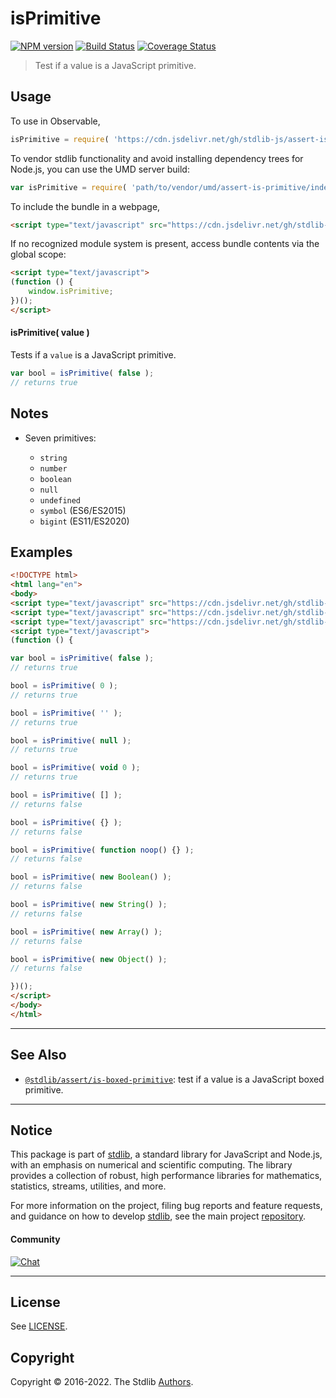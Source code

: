 <!--

@license Apache-2.0

Copyright (c) 2018 The Stdlib Authors.

Licensed under the Apache License, Version 2.0 (the "License");
you may not use this file except in compliance with the License.
You may obtain a copy of the License at

   http://www.apache.org/licenses/LICENSE-2.0

Unless required by applicable law or agreed to in writing, software
distributed under the License is distributed on an "AS IS" BASIS,
WITHOUT WARRANTIES OR CONDITIONS OF ANY KIND, either express or implied.
See the License for the specific language governing permissions and
limitations under the License.

-->

# isPrimitive

[![NPM version][npm-image]][npm-url] [![Build Status][test-image]][test-url] [![Coverage Status][coverage-image]][coverage-url] <!-- [![dependencies][dependencies-image]][dependencies-url] -->

> Test if a value is a JavaScript primitive.



<section class="usage">

## Usage

To use in Observable,

```javascript
isPrimitive = require( 'https://cdn.jsdelivr.net/gh/stdlib-js/assert-is-primitive@umd/browser.js' )
```

To vendor stdlib functionality and avoid installing dependency trees for Node.js, you can use the UMD server build:

```javascript
var isPrimitive = require( 'path/to/vendor/umd/assert-is-primitive/index.js' )
```

To include the bundle in a webpage,

```html
<script type="text/javascript" src="https://cdn.jsdelivr.net/gh/stdlib-js/assert-is-primitive@umd/browser.js"></script>
```

If no recognized module system is present, access bundle contents via the global scope:

```html
<script type="text/javascript">
(function () {
    window.isPrimitive;
})();
</script>
```

#### isPrimitive( value )

Tests if a `value` is a JavaScript primitive.

```javascript
var bool = isPrimitive( false );
// returns true
```

</section>

<!-- /.usage -->

<section class="notes">

## Notes

-   Seven primitives:

    -   `string`
    -   `number`
    -   `boolean`
    -   `null`
    -   `undefined`
    -   `symbol` (ES6/ES2015)
    -   `bigint` (ES11/ES2020)

</section>

<!-- /.notes -->

<section class="examples">

## Examples

<!-- eslint-disable no-restricted-syntax, no-new-wrappers, no-empty-function, no-array-constructor -->

<!-- eslint no-undef: "error" -->

```html
<!DOCTYPE html>
<html lang="en">
<body>
<script type="text/javascript" src="https://cdn.jsdelivr.net/gh/stdlib-js/boolean-ctor@umd/browser.js"></script>
<script type="text/javascript" src="https://cdn.jsdelivr.net/gh/stdlib-js/object-ctor@umd/browser.js"></script>
<script type="text/javascript" src="https://cdn.jsdelivr.net/gh/stdlib-js/assert-is-primitive@umd/browser.js"></script>
<script type="text/javascript">
(function () {

var bool = isPrimitive( false );
// returns true

bool = isPrimitive( 0 );
// returns true

bool = isPrimitive( '' );
// returns true

bool = isPrimitive( null );
// returns true

bool = isPrimitive( void 0 );
// returns true

bool = isPrimitive( [] );
// returns false

bool = isPrimitive( {} );
// returns false

bool = isPrimitive( function noop() {} );
// returns false

bool = isPrimitive( new Boolean() );
// returns false

bool = isPrimitive( new String() );
// returns false

bool = isPrimitive( new Array() );
// returns false

bool = isPrimitive( new Object() );
// returns false

})();
</script>
</body>
</html>
```

</section>

<!-- /.examples -->

<!-- Section for related `stdlib` packages. Do not manually edit this section, as it is automatically populated. -->

<section class="related">

* * *

## See Also

-   <span class="package-name">[`@stdlib/assert/is-boxed-primitive`][@stdlib/assert/is-boxed-primitive]</span><span class="delimiter">: </span><span class="description">test if a value is a JavaScript boxed primitive.</span>

</section>

<!-- /.related -->

<!-- Section for all links. Make sure to keep an empty line after the `section` element and another before the `/section` close. -->


<section class="main-repo" >

* * *

## Notice

This package is part of [stdlib][stdlib], a standard library for JavaScript and Node.js, with an emphasis on numerical and scientific computing. The library provides a collection of robust, high performance libraries for mathematics, statistics, streams, utilities, and more.

For more information on the project, filing bug reports and feature requests, and guidance on how to develop [stdlib][stdlib], see the main project [repository][stdlib].

#### Community

[![Chat][chat-image]][chat-url]

---

## License

See [LICENSE][stdlib-license].


## Copyright

Copyright &copy; 2016-2022. The Stdlib [Authors][stdlib-authors].

</section>

<!-- /.stdlib -->

<!-- Section for all links. Make sure to keep an empty line after the `section` element and another before the `/section` close. -->

<section class="links">

[npm-image]: http://img.shields.io/npm/v/@stdlib/assert-is-primitive.svg
[npm-url]: https://npmjs.org/package/@stdlib/assert-is-primitive

[test-image]: https://github.com/stdlib-js/assert-is-primitive/actions/workflows/test.yml/badge.svg?branch=main
[test-url]: https://github.com/stdlib-js/assert-is-primitive/actions/workflows/test.yml?query=branch:main

[coverage-image]: https://img.shields.io/codecov/c/github/stdlib-js/assert-is-primitive/main.svg
[coverage-url]: https://codecov.io/github/stdlib-js/assert-is-primitive?branch=main

<!--

[dependencies-image]: https://img.shields.io/david/stdlib-js/assert-is-primitive.svg
[dependencies-url]: https://david-dm.org/stdlib-js/assert-is-primitive/main

-->

[chat-image]: https://img.shields.io/gitter/room/stdlib-js/stdlib.svg
[chat-url]: https://gitter.im/stdlib-js/stdlib/

[stdlib]: https://github.com/stdlib-js/stdlib

[stdlib-authors]: https://github.com/stdlib-js/stdlib/graphs/contributors

[umd]: https://github.com/umdjs/umd
[es-module]: https://developer.mozilla.org/en-US/docs/Web/JavaScript/Guide/Modules

[deno-url]: https://github.com/stdlib-js/assert-is-primitive/tree/deno
[umd-url]: https://github.com/stdlib-js/assert-is-primitive/tree/umd
[esm-url]: https://github.com/stdlib-js/assert-is-primitive/tree/esm
[branches-url]: https://github.com/stdlib-js/assert-is-primitive/blob/main/branches.md

[stdlib-license]: https://raw.githubusercontent.com/stdlib-js/assert-is-primitive/main/LICENSE

<!-- <related-links> -->

[@stdlib/assert/is-boxed-primitive]: https://github.com/stdlib-js/assert-is-boxed-primitive/tree/umd

<!-- </related-links> -->

</section>

<!-- /.links -->
